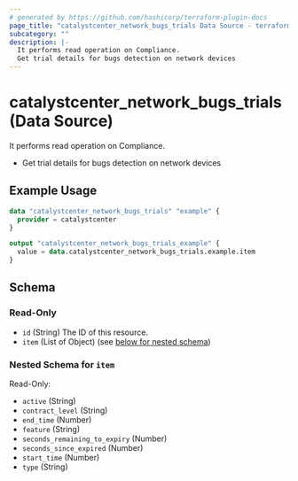 ```yaml
---
# generated by https://github.com/hashicorp/terraform-plugin-docs
page_title: "catalystcenter_network_bugs_trials Data Source - terraform-provider-catalystcenter"
subcategory: ""
description: |-
  It performs read operation on Compliance.
  Get trial details for bugs detection on network devices
---
```


# catalystcenter_network_bugs_trials (Data Source)

It performs read operation on Compliance.

- Get trial details for bugs detection on network devices

## Example Usage

```terraform
data "catalystcenter_network_bugs_trials" "example" {
  provider = catalystcenter
}

output "catalystcenter_network_bugs_trials_example" {
  value = data.catalystcenter_network_bugs_trials.example.item
}
```

<!-- schema generated by tfplugindocs -->
## Schema

### Read-Only

- `id` (String) The ID of this resource.
- `item` (List of Object) (see [below for nested schema](#nestedatt--item))

<a id="nestedatt--item"></a>
### Nested Schema for `item`

Read-Only:

- `active` (String)
- `contract_level` (String)
- `end_time` (Number)
- `feature` (String)
- `seconds_remaining_to_expiry` (Number)
- `seconds_since_expired` (Number)
- `start_time` (Number)
- `type` (String)
